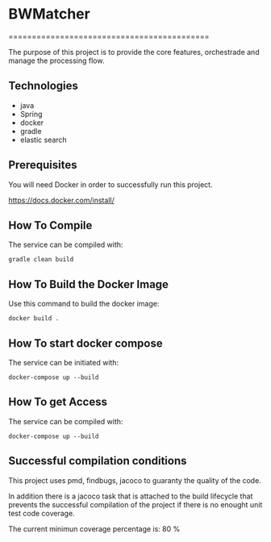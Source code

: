 # BWMatcher
===========================================

The purpose of this project is to provide the core features, orchestrade and manage the processing flow. 


Technologies
------------

+ java
+ Spring
+ docker
+ gradle
+ elastic search

Prerequisites
--------------
You will need Docker in order to successfully run this project.

https://docs.docker.com/install/


How To Compile
--------------

The service can be compiled with:

```
gradle clean build
```


How To Build the Docker Image
--------------

Use this command to build the docker image:

```
docker build .
```


How To start docker compose
--------------

The service can be initiated with:

```
docker-compose up --build
```

How To get Access
--------------

The service can be compiled with:

```
docker-compose up --build
```

Successful compilation conditions
--------------
This project uses pmd, findbugs, jacoco to guaranty the quality of the code.

In addition there is a jacoco task that is attached to the build lifecycle that prevents the successful compilation of the project if there is no enought unit test code coverage.

The current minimun coverage percentage is: 80 %